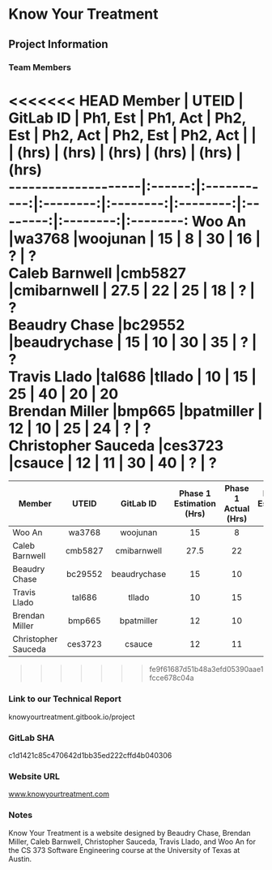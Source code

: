 # Know Your Treatment

## Project Information
### Team Members

<<<<<<< HEAD
Member              | UTEID  |  GitLab ID  | Ph1, Est | Ph1, Act | Ph2, Est | Ph2, Act | Ph2, Est | Ph2, Act 
                    |        |             |  (hrs)   |  (hrs)   |  (hrs)   |  (hrs)   |  (hrs)   |  (hrs)   
--------------------|:------:|:-----------:|:--------:|:--------:|:--------:|:--------:|:--------:|:--------:
Woo An              |wa3768  |woojunan     |    15    |     8    |    30    |    16    |     ?    |     ?    
Caleb Barnwell      |cmb5827 |cmibarnwell  |    27.5  |    22    |    25    |    18    |     ?    |     ?    
Beaudry Chase       |bc29552 |beaudrychase |    15    |    10    |    30    |    35    |     ?    |     ?    
Travis Llado        |tal686  |tllado       |    10    |    15    |    25    |    40    |    20    |    20    
Brendan Miller      |bmp665  |bpatmiller   |    12    |    10    |    25    |    24    |     ?    |     ?    
Christopher Sauceda |ces3723 |csauce       |    12    |    11    |    30    |    40    |     ?    |     ?    
=======
Member              | UTEID   |    GitLab ID    | Phase 1 Estimation (Hrs)   | Phase 1 Actual (Hrs) | Phase 2 Estimation (Hrs)   | Phase 2 Actual (Hrs) | Phase 3 Estimation (Hrs)   | Phase 3 Actual (Hrs)
--------------------|:-------:|:---------------:|:--------------------------:|:--------------------:|:--------------------------:|:--------------------:|:--------------------------:|:--------------------:
Woo An              |wa3768   |woojunan         |          15                |        8             |               30           |         16           |               x            |         x
Caleb Barnwell      |cmb5827  |cmibarnwell      |          27.5              |       22             |               25           |         18           |               12           |         12
Beaudry Chase       |bc29552  |beaudrychase     |          15                |       10             |               30           |         35           |               x            |         x
Travis Llado        |tal686   |tllado           |          10                |       15             |               25           |         40           |               x            |         x
Brendan Miller      |bmp665   |bpatmiller       |          12                |       10             |               25           |         24           |               x            |         x
Christopher Sauceda |ces3723  |csauce           |          12                |       11             |               30           |         40           |               x            |         x
>>>>>>> fe9f61687d51b48a3efd05390aae1fcce678c04a


### Link to our Technical Report
knowyourtreatment.gitbook.io/project

### GitLab SHA
c1d1421c85c470642d1bb35ed222cffd4b040306

### Website URL
www.knowyourtreatment.com

### Notes
Know Your Treatment is a website designed by Beaudry Chase, Brendan Miller, Caleb Barnwell, Christopher Sauceda, Travis Llado, and Woo An for the CS 373 Software Engineering course at the University of Texas at Austin.
